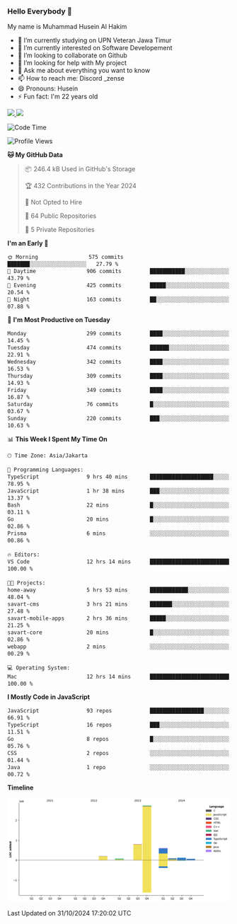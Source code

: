 ### Hello Everybody 👋

My name is Muhammad Husein Al Hakim

- 🔭 I’m currently studying on UPN Veteran Jawa Timur
- 🌱 I’m currently interested on Software Developement
- 👯 I’m looking to collaborate on Github
- 🤔 I’m looking for help with My project
- 💬 Ask me about everything you want to know
- 📫 How to reach me: Discord _zense
- 😄 Pronouns: Husein
- ⚡ Fun fact: I'm 22 years old

<p align="left">
<a href="https://github.com/huseinhq">
  <img height="180em" src="https://github-readme-stats-eight-theta.vercel.app/api?username=huseinhq&show_icons=true&theme=algolia&include_all_commits=true&count_private=true"/>
  <img height="180em" src="https://github-readme-stats-eight-theta.vercel.app/api/top-langs/?username=huseinhq&layout=compact&langs_count=8&theme=algolia"/>
</a>
</p>

<!--START_SECTION:waka-->
![Code Time](http://img.shields.io/badge/Code%20Time-1%2C563%20hrs%2054%20mins-blue)

![Profile Views](http://img.shields.io/badge/Profile%20Views-9-blue)

**🐱 My GitHub Data** 

> 📦 246.4 kB Used in GitHub's Storage 
 > 
> 🏆 432 Contributions in the Year 2024
 > 
> 🚫 Not Opted to Hire
 > 
> 📜 64 Public Repositories 
 > 
> 🔑 5 Private Repositories 
 > 
**I'm an Early 🐤** 

```text
🌞 Morning                575 commits         ███████░░░░░░░░░░░░░░░░░░   27.79 % 
🌆 Daytime                906 commits         ███████████░░░░░░░░░░░░░░   43.79 % 
🌃 Evening                425 commits         █████░░░░░░░░░░░░░░░░░░░░   20.54 % 
🌙 Night                  163 commits         ██░░░░░░░░░░░░░░░░░░░░░░░   07.88 % 
```
📅 **I'm Most Productive on Tuesday** 

```text
Monday                   299 commits         ████░░░░░░░░░░░░░░░░░░░░░   14.45 % 
Tuesday                  474 commits         ██████░░░░░░░░░░░░░░░░░░░   22.91 % 
Wednesday                342 commits         ████░░░░░░░░░░░░░░░░░░░░░   16.53 % 
Thursday                 309 commits         ████░░░░░░░░░░░░░░░░░░░░░   14.93 % 
Friday                   349 commits         ████░░░░░░░░░░░░░░░░░░░░░   16.87 % 
Saturday                 76 commits          █░░░░░░░░░░░░░░░░░░░░░░░░   03.67 % 
Sunday                   220 commits         ███░░░░░░░░░░░░░░░░░░░░░░   10.63 % 
```


📊 **This Week I Spent My Time On** 

```text
🕑︎ Time Zone: Asia/Jakarta

💬 Programming Languages: 
TypeScript               9 hrs 40 mins       ████████████████████░░░░░   78.95 % 
JavaScript               1 hr 38 mins        ███░░░░░░░░░░░░░░░░░░░░░░   13.37 % 
Bash                     22 mins             █░░░░░░░░░░░░░░░░░░░░░░░░   03.11 % 
Go                       20 mins             █░░░░░░░░░░░░░░░░░░░░░░░░   02.86 % 
Prisma                   6 mins              ░░░░░░░░░░░░░░░░░░░░░░░░░   00.86 % 

🔥 Editors: 
VS Code                  12 hrs 14 mins      █████████████████████████   100.00 % 

🐱‍💻 Projects: 
home-away                5 hrs 53 mins       ████████████░░░░░░░░░░░░░   48.04 % 
savart-cms               3 hrs 21 mins       ███████░░░░░░░░░░░░░░░░░░   27.48 % 
savart-mobile-apps       2 hrs 36 mins       █████░░░░░░░░░░░░░░░░░░░░   21.25 % 
savart-core              20 mins             █░░░░░░░░░░░░░░░░░░░░░░░░   02.86 % 
webapp                   2 mins              ░░░░░░░░░░░░░░░░░░░░░░░░░   00.29 % 

💻 Operating System: 
Mac                      12 hrs 14 mins      █████████████████████████   100.00 % 
```

**I Mostly Code in JavaScript** 

```text
JavaScript               93 repos            █████████████████░░░░░░░░   66.91 % 
TypeScript               16 repos            ███░░░░░░░░░░░░░░░░░░░░░░   11.51 % 
Go                       8 repos             █░░░░░░░░░░░░░░░░░░░░░░░░   05.76 % 
CSS                      2 repos             ░░░░░░░░░░░░░░░░░░░░░░░░░   01.44 % 
Java                     1 repo              ░░░░░░░░░░░░░░░░░░░░░░░░░   00.72 % 
```



**Timeline**

![Lines of Code chart](https://raw.githubusercontent.com/HuseinHQ/HuseinHQ/main/assets/bar_graph.png)


 Last Updated on 31/10/2024 17:20:02 UTC
<!--END_SECTION:waka-->
